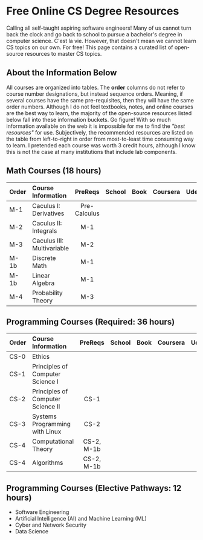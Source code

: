 # Free Online CS Degree Resources
Calling all self-taught aspiring software engineers! Many of us cannot turn back the clock and go back to school to pursue a bachelor's degree in computer science. C'est la vie. However, that doesn't mean we cannot learn CS topics on our own. For free! This page contains a curated list of open-source resources to master CS topics.

## About the Information Below

All courses are organized into tables. The **order** columns do not refer to course number designations, but instead sequence orders. Meaning, if several courses have the same pre-requisites, then they will have the same order numbers. Although I do not feel textbooks, notes, and online courses are the best way to learn, the majority of the open-source resources listed below fall into these information buckets. Go figure! With so much information available on the web it is impossible for me to find the _"best resources"_ for use. Subjectively, the recommended resources are listed on the table from left-to-right in order from most-to-least time consuming way to learn. I pretended each course was worth 3 credit hours, although I know this is not the case at many institutions that include lab components.

## Math Courses (18 hours)

| Order | Course Information | PreReqs | School | Book | Coursera | Udemy | FreeCodeCamp |
| :--- | :--- | :---: | :---: | :---: | :---: | :---: | :---: |
| M-1 | Caculus I: Derivatives | Pre-Calculus | | | | | |
| M-2 | Caculus II: Integrals | M-1 | | | | | |
| M-3 | Caculus III: Multivariable | M-2 | | | | | |
| M-1b | Discrete Math | M-1 | | | | | |
| M-1b | Linear Algebra | M-1 | | | | | |
| M-4 | Probability Theory | M-3 | | | | | |

## Programming Courses (Required: 36 hours)

| Order | Course Information | PreReqs | School | Book | Coursera | Udemy | FreeCodeCamp |
| :--- | :--- | :---: | :---: | :---: | :---: | :---: | :---: |
| CS-0 | Ethics | | | | | | |
| CS-1 | Principles of Computer Science I | | | | | | |
| CS-2 | Principles of Computer Science II | CS-1 | | | | | |
| CS-3 | Systems Programming with Linux | CS-2 | | | | | |
| CS-4 | Computational Theory | CS-2, M-1b | | | | | |
| CS-4 | Algorithms | CS-2, M-1b | | | | | |

## Programming Courses (Elective Pathways: 12 hours)

- Software Engineering
- Artificial Intelligence (AI) and Machine Learning (ML)
- Cyber and Network Security
- Data Science
